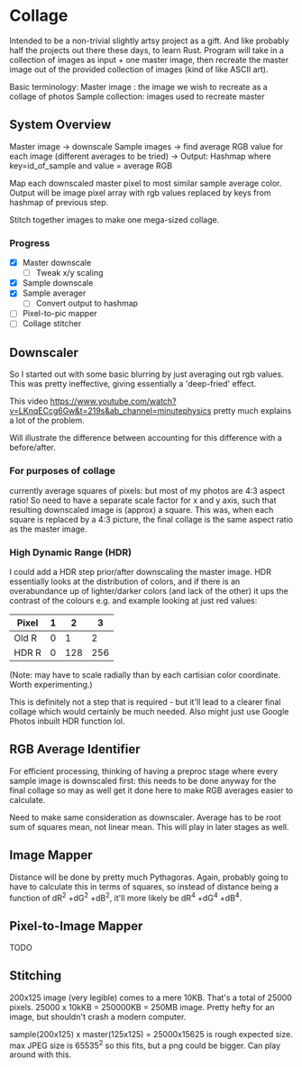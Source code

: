 # Collage

Intended to be a non-trivial slightly artsy project as a gift. And like probably half the projects out there these days, to learn Rust. Program will take in a collection of images as input + one master image, then recreate the master image out of the provided collection of images (kind of like ASCII art).

Basic terminology:
Master image : the image we wish to recreate as a collage of photos
Sample collection: images used to recreate master

## System Overview

Master image -> downscale
Sample images -> find average RGB value for each image (different averages to be tried) -> Output: Hashmap where key=id_of_sample and value = average RGB

Map each downscaled master pixel to most similar sample average color. Output will be image pixel array with rgb values replaced by keys from hashmap of previous step.

Stitch together images to make one mega-sized collage.

### Progress

- [x] Master downscale
  - [ ] Tweak x/y scaling
- [x] Sample downscale
- [x] Sample averager
  - [ ] Convert output to hashmap
- [ ] Pixel-to-pic mapper
- [ ] Collage stitcher

## Downscaler

So I started out with some basic blurring by just averaging out rgb values.
This was pretty ineffective, giving essentially a 'deep-fried' effect.

This video https://www.youtube.com/watch?v=LKnqECcg6Gw&t=219s&ab_channel=minutephysics pretty much explains a lot of the problem.

Will illustrate the difference between accounting for this difference with a before/after.

### For purposes of collage

currently average squares of pixels: but most of my photos are 4:3 aspect ratio! So need to have a separate scale factor for x and y axis, such that resulting downscaled image is (approx) a square. This was, when each square is replaced by a 4:3 picture, the final collage is the same aspect ratio as the master image.

### High Dynamic Range (HDR)

I could add a HDR step prior/after downscaling the master image. HDR essentially looks at the distribution of colors, and if there is an overabundance up of lighter/darker colors (and lack of the other) it ups the contrast of the colours e.g. and example looking at just red values:


| Pixel | 1 | 2 | 3 |
| --- |--- | ---| --- |
| Old R | 0 | 1 | 2 |
| HDR R | 0 | 128 | 256 |

(Note: may have to scale radially than by each cartisian color coordinate. Worth experimenting.)

This is definitely not a step that is required - but it'll lead to a clearer final collage which would certainly be much needed. Also might just use Google Photos inbuilt HDR function lol.

## RGB Average Identifier

For efficient processing, thinking of having a preproc stage where every sample image is downscaled first: this needs to be done anyway for the final collage so may as well get it done here to make RGB averages easier to calculate.

Need to make same consideration as downscaler. Average has to be root sum of squares mean, not linear mean. This will play in later stages as well.

## Image Mapper

Distance will be done by pretty much Pythagoras. Again, probably going to have to calculate this in terms of squares, so instead of distance being a function of dR<sup>2</sup> +dG<sup>2</sup> +dB<sup>2</sup>, it'll more likely be dR<sup>4</sup> +dG<sup>4</sup> +dB<sup>4</sup>.

## Pixel-to-Image Mapper

TODO

## Stitching

200x125 image (very legible) comes to a mere 10KB.
That's a total of 25000 pixels.
25000 x 10kKB = 250000KB = 250MB image. Pretty hefty for an image, but shouldn't crash a modern computer.

sample(200x125) x master(125x125) = 25000x15625 is rough expected size.
max JPEG size is 65535<sup>2</sup> so this fits, but a png could be bigger. Can play around with this.
